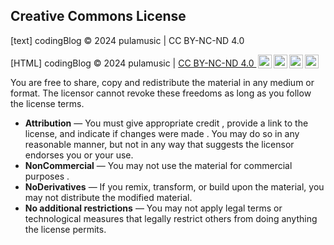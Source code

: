 ## Creative Commons License

[text] codingBlog © 2024 pulamusic | CC BY-NC-ND 4.0

<p xmlns:cc="http://creativecommons.org/ns#" xmlns:dct="http://purl.org/dc/terms/"><span property="dct:title">[HTML] codingBlog</span> &copy; 2024 <span property="cc:attributionName">pulamusic | </span> <a href="https://creativecommons.org/licenses/by-nc-nd/4.0/?ref=chooser-v1" target="_blank" rel="license noopener noreferrer" style="display:inline-block;">CC BY-NC-ND 4.0  <img style="height:22px!important;margin-left:3px;vertical-align:text-bottom;" src="https://mirrors.creativecommons.org/presskit/icons/cc.svg?ref=chooser-v1" alt=""><img style="height:22px!important;margin-left:3px;vertical-align:text-bottom;" src="https://mirrors.creativecommons.org/presskit/icons/by.svg?ref=chooser-v1" alt=""><img style="height:22px!important;margin-left:3px;vertical-align:text-bottom;" src="https://mirrors.creativecommons.org/presskit/icons/nc.svg?ref=chooser-v1" alt=""><img style="height:22px!important;margin-left:3px;vertical-align:text-bottom;" src="https://mirrors.creativecommons.org/presskit/icons/nd.svg?ref=chooser-v1" alt=""></a></p>

You are free to share, copy and redistribute the material in any medium or format. The licensor cannot revoke these freedoms as long as you follow the license terms.
  * **Attribution** — You must give appropriate credit , provide a link to the license, and indicate if changes were made . You may do so in any reasonable manner, but not in any way that suggests the licensor endorses you or your use.
  * **NonCommercial** — You may not use the material for commercial purposes .
  * **NoDerivatives** — If you remix, transform, or build upon the material, you may not distribute the modified material.
  * **No additional restrictions** — You may not apply legal terms or technological measures that legally restrict others from doing anything the license permits.
